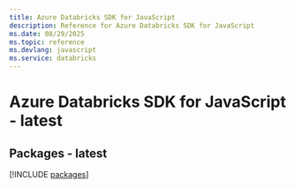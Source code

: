 ```yaml
---
title: Azure Databricks SDK for JavaScript
description: Reference for Azure Databricks SDK for JavaScript
ms.date: 08/29/2025
ms.topic: reference
ms.devlang: javascript
ms.service: databricks
---
```

# Azure Databricks SDK for JavaScript - latest
## Packages - latest
[!INCLUDE [packages](databricks-index.md)]